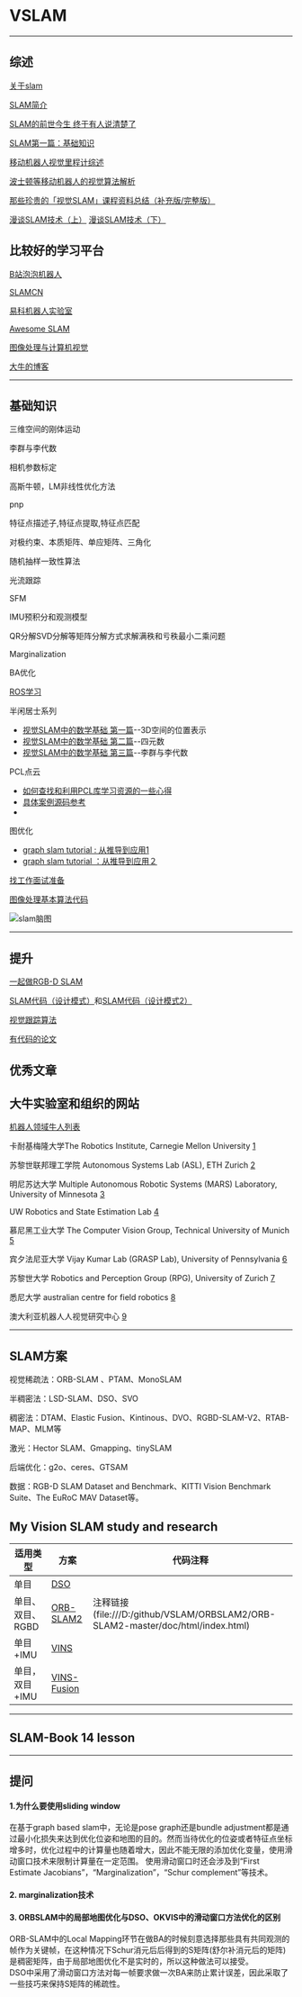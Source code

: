 # VSLAM
----
## 综述
[关于slam](https://blog.csdn.net/yimingsilence/article/details/51701944)

[SLAM简介](https://zhuanlan.zhihu.com/p/21381490)

[SLAM的前世今生 终于有人说清楚了](https://www.leiphone.com/news/201605/5etiwlnkWnx7x0zb.html)

[SLAM第一篇：基础知识](https://www.leiphone.com/news/201609/iAe3f8qmRHXavgSl.html?viewType=weixin)

[移动机器人视觉里程计综述](http://html.rhhz.net/ZDHXBZWB/html/2018-3-385.htm#outline_anchor_20)


[波士顿等移动机器人的视觉算法解析](https://www.roboticschina.com/news/2346.html)

[那些珍贵的「视觉SLAM」课程资料总结（补充版/完整版）](https://mp.weixin.qq.com/s/kAdGdWDlw15ZmLzG56DOOA)

[漫谈SLAM技术（上）](https://cloud.tencent.com/developer/article/1005894) 
[漫谈SLAM技术（下）](https://cloud.tencent.com/developer/article/1005893)

## 比较好的学习平台

[B站泡泡机器人](http://space.bilibili.com/38737757/#!/)

[SLAMCN](http://www.slamcn.org/index.php/%E9%A6%96%E9%A1%B5)

[易科机器人实验室](http://blog.exbot.net/)

[Awesome SLAM](https://github.com/kanster/awesome-slam#courses-lectures-and-workshops)

[图像处理与计算机视觉](http://www.ipcv.org/)

[大牛的博客](https://github.com/antkillerfarm/antkillerfarm.github.com)


----
## 基础知识

三维空间的刚体运动

李群与李代数

相机参数标定

高斯牛顿，LM非线性优化方法

pnp

特征点描述子,特征点提取,特征点匹配

对极约束、本质矩阵、单应矩阵、三角化

随机抽样一致性算法

光流跟踪

SFM

IMU预积分和观测模型

QR分解SVD分解等矩阵分解方式求解满秩和亏秩最小二乘问题

Marginalization

BA优化

[ROS学习](ROS/readme.md)

半闲居士系列
* [视觉SLAM中的数学基础 第一篇](http://www.cnblogs.com/gaoxiang12/p/5113334.html)--3D空间的位置表示
* [视觉SLAM中的数学基础 第二篇](http://www.cnblogs.com/gaoxiang12/p/5120175.html)--四元数
* [视觉SLAM中的数学基础 第三篇](http://www.cnblogs.com/gaoxiang12/p/5137454.html)--李群与李代数

PCL点云
* [如何查找和利用PCL库学习资源的一些心得](https://blog.csdn.net/shine_cherise/article/details/79285162)
* [具体案例源码参考](https://github.com/Ewenwan/MVision/tree/master/PCL_APP/Basic)
* 

图优化
* [graph slam tutorial : 从推导到应用1](https://blog.csdn.net/heyijia0327/article/details/47686523)
* [graph slam tutorial ：从推导到应用２](https://blog.csdn.net/heyijia0327/article/details/47731631)

[找工作面试准备](aboutInteview.md)

[图像处理基本算法代码](http://www.cnblogs.com/Imageshop/p/3430742.html)

![slam脑图](application/image/SLAM脑图.jpg) 

----
## 提升
  
[一起做RGB-D SLAM](http://www.cnblogs.com/gaoxiang12/p/4462518.html)


[SLAM代码（设计模式）](https://blog.csdn.net/wendox/article/details/53454768)和[SLAM代码（设计模式2）](https://blog.csdn.net/wendox/article/details/53489982)

[视觉跟踪算法](https://github.com/DragonFive/opencv_TLD)

[有代码的论文](https://github.com/Ewenwan/pwc#2017)


## 优秀文章


## 大牛实验室和组织的网站
[机器人领域牛人列表](http://www.slamcn.org/index.php/%E6%9C%BA%E5%99%A8%E4%BA%BA%E9%A2%86%E5%9F%9F%E7%89%9B%E4%BA%BA%E5%88%97%E8%A1%A8)

卡耐基梅隆大学The Robotics Institute, Carnegie Mellon University [1](https://www.ri.cmu.edu/)

苏黎世联邦理工学院 Autonomous Systems Lab (ASL), ETH Zurich [2](http://www.asl.ethz.ch/)

明尼苏达大学 Multiple Autonomous Robotic Systems (MARS) Laboratory, University of Minnesota [3](http://mars.cs.umn.edu/index.php)

UW Robotics and State Estimation Lab [4](http://rse-lab.cs.washington.edu/)

慕尼黑工业大学 The Computer Vision Group, Technical University of Munich [5](https://vision.in.tum.de/)

宾夕法尼亚大学 Vijay Kumar Lab (GRASP Lab), University of Pennsylvania [6](https://www.kumarrobotics.org/)

苏黎世大学 Robotics and Perception Group (RPG), University of Zurich [7](http://rpg.ifi.uzh.ch/)

悉尼大学 australian centre for field robotics [8](https://sydney.edu.au/engineering/our-research/robotics-and-intelligent-systems/australian-centre-for-field-robotics.html)

澳大利亚机器人人视觉研究中心 [9](https://www.roboticvision.org/)




----
## SLAM方案

视觉稀疏法：ORB-SLAM 、PTAM、MonoSLAM

半稠密法：LSD-SLAM、DSO、SVO

稠密法：DTAM、Elastic Fusion、Kintinous、DVO、RGBD-SLAM-V2、RTAB-MAP、MLM等

激光：Hector SLAM、Gmapping、tinySLAM

后端优化：g2o、ceres、GTSAM

数据：RGB-D SLAM Dataset and Benchmark、KITTI Vision Benchmark Suite、The EuRoC MAV Dataset等。

## My Vision SLAM study and research

|适用类型|方案|代码注释|  
|--|--|--|
| 单目 | [DSO](https://github.com/MRwangmaomao/VSLAM/tree/master/DSO) || 
| 单目、双目、RGBD | [ORB-SLAM2](https://github.com/MRwangmaomao/VSLAM/tree/master/ORBSLAM2) | 注释链接(file:///D:/github/VSLAM/ORBSLAM2/ORB-SLAM2-master/doc/html/index.html)|
| 单目+IMU | [VINS](https://github.com/MRwangmaomao/VSLAM/tree/master/VINS) | |
| 单目，双目+IMU | [VINS-Fusion](https://github.com/MRwangmaomao/VSLAM/tree/master/VINS-Fusion) | |
----
 
## SLAM-Book 14 lesson

----
## 提问
#### 1.为什么要使用sliding window  
在基于graph based slam中，无论是pose graph还是bundle adjustment都是通过最小化损失来达到优化位姿和地图的目的。然而当待优化的位姿或者特征点坐标增多时，优化过程中的计算量也随着增大，因此不能无限的添加优化变量，使用滑动窗口技术来限制计算量在一定范围。
使用滑动窗口时还会涉及到“First Estimate Jacobians”，“Marginalization”，“Schur complement”等技术。

#### 2. marginalization技术

#### 3. ORBSLAM中的局部地图优化与DSO、OKVIS中的滑动窗口方法优化的区别  
ORB-SLAM中的Local Mapping环节在做BA的时候刻意选择那些具有共同观测的帧作为关键帧，在这种情况下Schur消元后后得到的S矩阵(舒尔补消元后的矩阵)是稠密矩阵，由于局部地图优化不是实时的，所以这种做法可以接受。  
DSO中采用了滑动窗口方法对每一帧要求做一次BA来防止累计误差，因此采取了一些技巧来保持S矩阵的稀疏性。